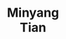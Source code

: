 ---
layout: page
title: Minyang<br>Tian
description: Physics<br>co-advised with Eliu Huerta
img: assets/img/students/minyang.jpeg
importance: 8
category: "PhD students"
---